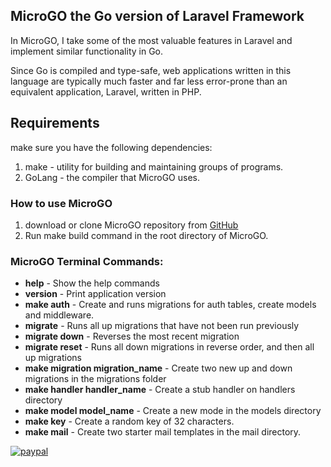 ## MicroGO the Go version of Laravel Framework

In MicroGO, I take some of the most valuable features in Laravel and implement similar functionality in Go.

Since Go is compiled and type-safe, web applications written in this language are typically much faster and far less
error-prone than an equivalent application, Laravel, written in PHP.

## Requirements
make sure you have the following dependencies:
1. make - utility for building and maintaining groups of programs.
2. GoLang - the compiler that MicroGO uses.

### How to use MicroGO
1. download or clone MicroGO repository from [GitHub](https://github.com/cploutarchou/MicroGO.git)
2. Run make build command in the root directory of MicroGO.


### MicroGO Terminal Commands:

* **help**                           - Show the help commands
* **version**                        - Print application version
* **make auth**                      - Create and runs migrations for auth tables, create models and middleware.
* **migrate**                        - Runs all up migrations that have not been run previously
* **migrate down**                   - Reverses the most recent migration
* **migrate reset**                  - Runs all down migrations in reverse order, and then all up migrations
* **make migration migration_name**  - Create two new up and down migrations in the migrations folder
* **make handler handler_name**      - Create a stub handler on handlers directory
* **make model  model_name**         - Create a new mode in the models directory
* **make key**                       - Create a random key of 32 characters.
* **make mail**                      - Create two starter mail templates in the mail directory.

[![paypal](https://www.paypalobjects.com/en_US/i/btn/btn_donateCC_LG.gif)](https://www.paypal.com/donate?hosted_button_id=EH6BNRFVPZ63N)
